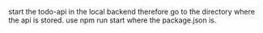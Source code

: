 start the todo-api in the local backend
therefore go to the directory where the api is stored. use npm run start where the package.json is.

